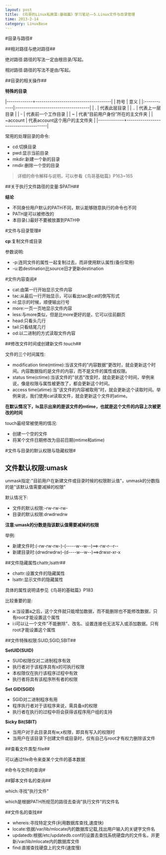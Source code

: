 ```yaml
---
layout: post
title: 《鸟哥的Linux私房菜:基础篇》学习笔记——5.Linux文件与目录管理
time: 2013-2-14
category: LinuxBase
---
```



#目录与路径#

##相对路径与绝对路径##

绝对路径:路径的写法一定由根目录/写起。

相对路径:路径的写法不是由/写起。

##目录的相关操作##

**特殊的目录**

|-------------+--------------------------------------|
|     符号    |                 意义                 |
|:------------|:-------------------------------------|
|      .      |  代表此层目录                        |
|      ..     |  代表上一层目录                      |
|      -      |  代表前一个工作目录                  |
|      ~      |  代表“目前用户身份”所在的主文件夹    |
|  ~account   |  代表account这个用户的主文件夹       |
|-------------+--------------------------------------|

常用的处理目录的命令:

- cd:切换目录
- pwd:显示当前目录
- mkdir:新建一个新的目录
- rmdir:删除一个空的目录

> 详细的命令解释与说明，可以参看《鸟哥基础篇》P163~165


##关于执行文件路径的变量:$PATH##

**结论**

- 不同身份用户默认的PATH不同，默认能够随意执行的命令也不同
- PATH是可以被修改的
- 本目录(.)最好不要被放置到PATH中


#文件与目录管理#


**cp**:复制文件或目录

参数说明:

- -p:连同文件的属性一起复制过去，而非使用默认属性(备份常用)
- -u:若destination比source旧才更新destination


#文件内容查阅#

- cat:由第一行开始显示文件内容
- tac:从最后一行开始显示，可以看出tac是cat的倒写形式
- nl:显示的时候，顺便输出行号
- more:一页一页地显示文件内容
- less:与more类似，但是比more更好的是，它可以往前翻页
- head:只看头几行
- tail:只看结尾几行
- od:以二进制的方式读取文件内容

##修改文件时间或创建新文件:touch##

文件的三个时间属性:

- modification time(mtime):当该文件的"内容数据"更改时，就会更新这个时间。内容数据指的是文件的内容，而不是文件的属性或权限。
- status time(ctime):当该文件的"状态"改变时，就会更新这个时间，举例来说，像是权限与属性被更改了，都会更新这个时间。
- access time(atime):当"该文件的内容被取用"时，就会更新这个读取时间。举例来说，我们使用cat读取文件，就会更新这个文件的atime。

**在默认情况下，ls显示出来的是该文件的mtime，也就是这个文件的内容上次被更改的时间**


touch最经常被使用的情况:

- 创建一个空的文件
- 将某个文件日期修改为目前日期(mtime和atime)



#文件与目录的默认权限与隐藏权限#

## 文件默认权限:umask ##

unmask指定:"目前用户在新建文件或目录时候的权限默认值"，unmask的分数指的是"该默认值需要减掉的权限"

默认情况下:

- 文件的默认权限:-rw-rw-rw-
- 目录的默认权限:drwdrwdrw

**注意:umask的分数是指该默认值需要减掉的权限**

举例:

- 新建文件时:(-rw-rw-rw-)-(-----w--w--)==>-rw-r--r--
- 新建目录时:(drwdrwdrw)-(d----w--w--)==>drwxr-xr-x

##文件隐藏属性chattr,lsattr##

- chattr:设置文件的隐藏属性
- lsattr:显示文件的隐藏属性

具体的属性说明请参见《鸟哥的基础篇》P183

比较重要的是:

- a:当设置a之后，这个文件就只能增加数据，而不能删除也不能修改数据，只有root才能设置这个属性
- i:i可以让一个文件"不能删除"、改名、设置连接也无法写入或添加数据。只有root才能设置这个属性


##文件特殊权限:SUID,SGID,SBIT##

**SetUID(SUID)**

- SUID权限仅对二进制程序有效
- 执行者对于该程序具有x的可执行权限
- 本权限仅在执行该程序过程中有效
- 执行者将具有该程序所有者的权限


**Set GID(SGID)**

- SGID对二进制程序有用
- 程序执行者对于该程序来说，需具备x的权限
- 执行者在执行的过程中将会获得该程序用户组的支持

**Sicky Bit(SBIT)**

- 当用户对于此目录具有w,x权限，即具有写入的权限时 
- 当用户在该目录下创建文件或目录时，仅有自己与root才有权力删除该文件

##查看文件类型:file##

可以通过file命令来查某个文件的基本数据


#命令与文件的查询#

##脚本文件名的查询##

which:寻找"执行文件"

which是根据PATH所规范的路径去查询"执行文件"的文件名


##文件名的查找##

- whereis:寻找特定文件(利用数据库查找,速度快)
- locate:依据/var/lib/mlocate内的数据库记载,找出用户输入的关键字文件名
- updatedb:根据/etc/updatedb.conf的设置去查找系统硬盘内的文件名，并更新/var/lib/mlocate内的数据库文件
- find:直接查找硬盘上的文件(速度慢)

